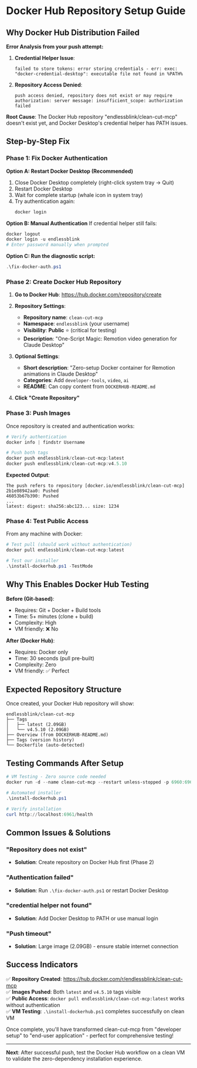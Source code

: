 # Docker Hub Repository Setup Guide

## Why Docker Hub Distribution Failed

**Error Analysis from your push attempt:**

1. **Credential Helper Issue**: 
   ```
   failed to store tokens: error storing credentials - err: exec: "docker-credential-desktop": executable file not found in %PATH%
   ```

2. **Repository Access Denied**:
   ```
   push access denied, repository does not exist or may require authorization: server message: insufficient_scope: authorization failed
   ```

**Root Cause**: The Docker Hub repository "endlessblink/clean-cut-mcp" doesn't exist yet, and Docker Desktop's credential helper has PATH issues.

## Step-by-Step Fix

### Phase 1: Fix Docker Authentication

**Option A: Restart Docker Desktop (Recommended)**
1. Close Docker Desktop completely (right-click system tray → Quit)
2. Restart Docker Desktop  
3. Wait for complete startup (whale icon in system tray)
4. Try authentication again:
   ```powershell
   docker login
   ```

**Option B: Manual Authentication**
If credential helper still fails:
```powershell
docker logout
docker login -u endlessblink
# Enter password manually when prompted
```

**Option C: Run the diagnostic script:**
```powershell
.\fix-docker-auth.ps1
```

### Phase 2: Create Docker Hub Repository

1. **Go to Docker Hub**: https://hub.docker.com/repository/create

2. **Repository Settings**:
   - **Repository name**: `clean-cut-mcp`
   - **Namespace**: `endlessblink` (your username)
   - **Visibility**: **Public** ⭐ (critical for testing)
   - **Description**: "One-Script Magic: Remotion video generation for Claude Desktop"

3. **Optional Settings**:
   - **Short description**: "Zero-setup Docker container for Remotion animations in Claude Desktop"
   - **Categories**: Add `developer-tools`, `video`, `ai`
   - **README**: Can copy content from `DOCKERHUB-README.md` 

4. **Click "Create Repository"**

### Phase 3: Push Images

Once repository is created and authentication works:

```powershell
# Verify authentication
docker info | findstr Username

# Push both tags
docker push endlessblink/clean-cut-mcp:latest
docker push endlessblink/clean-cut-mcp:v4.5.10
```

**Expected Output**: 
```
The push refers to repository [docker.io/endlessblink/clean-cut-mcp]
2b1e08942aa0: Pushed
46053b67b390: Pushed
...
latest: digest: sha256:abc123... size: 1234
```

### Phase 4: Test Public Access

From any machine with Docker:

```powershell
# Test pull (should work without authentication)
docker pull endlessblink/clean-cut-mcp:latest

# Test our installer
.\install-dockerhub.ps1 -TestMode
```

## Why This Enables Docker Hub Testing

**Before (Git-based)**:
- Requires: Git + Docker + Build tools
- Time: 5+ minutes (clone + build)
- Complexity: High
- VM friendly: ❌ No

**After (Docker Hub)**:
- Requires: Docker only
- Time: 30 seconds (pull pre-built)
- Complexity: Zero
- VM friendly: ✅ Perfect

## Expected Repository Structure

Once created, your Docker Hub repository will show:

```
endlessblink/clean-cut-mcp
├── Tags
│   ├── latest (2.09GB)
│   └── v4.5.10 (2.09GB)
├── Overview (from DOCKERHUB-README.md)
├── Tags (version history)
└── Dockerfile (auto-detected)
```

## Testing Commands After Setup

```powershell
# VM Testing - Zero source code needed
docker run -d --name clean-cut-mcp --restart unless-stopped -p 6960:6960 -p 6961:6961 -v clean-cut-exports:/workspace/out endlessblink/clean-cut-mcp:latest

# Automated installer
.\install-dockerhub.ps1

# Verify installation
curl http://localhost:6961/health
```

## Common Issues & Solutions

### "Repository does not exist"
- **Solution**: Create repository on Docker Hub first (Phase 2)

### "Authentication failed"  
- **Solution**: Run `.\fix-docker-auth.ps1` or restart Docker Desktop

### "credential helper not found"
- **Solution**: Add Docker Desktop to PATH or use manual login

### "Push timeout"
- **Solution**: Large image (2.09GB) - ensure stable internet connection

## Success Indicators

✅ **Repository Created**: https://hub.docker.com/r/endlessblink/clean-cut-mcp  
✅ **Images Pushed**: Both `latest` and `v4.5.10` tags visible  
✅ **Public Access**: `docker pull endlessblink/clean-cut-mcp:latest` works without authentication  
✅ **VM Testing**: `.\install-dockerhub.ps1` completes successfully on clean VM  

Once complete, you'll have transformed clean-cut-mcp from "developer setup" to "end-user application" - perfect for comprehensive testing!

---

**Next**: After successful push, test the Docker Hub workflow on a clean VM to validate the zero-dependency installation experience.